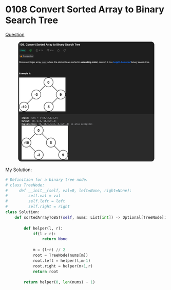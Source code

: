# 0108 Convert Sorted Array to Binary Search Tree

[Question](https://leetcode.com/problems/convert-sorted-array-to-binary-search-tree/description/?envType=study-plan\&id=data-structure-ii)

<figure><img src="../.gitbook/assets/image.png" alt=""><figcaption></figcaption></figure>



My Solution:

```python
# Definition for a binary tree node.
# class TreeNode:
#     def __init__(self, val=0, left=None, right=None):
#         self.val = val
#         self.left = left
#         self.right = right
class Solution:
    def sortedArrayToBST(self, nums: List[int]) -> Optional[TreeNode]:
        
        def helper(l, r):
            if(l > r):
                return None
            
            m = (l+r) // 2
            root = TreeNode(nums[m])
            root.left = helper(l,m-1)
            root.right = helper(m+1,r)
            return root
        
        return helper(0, len(nums) - 1)
```

